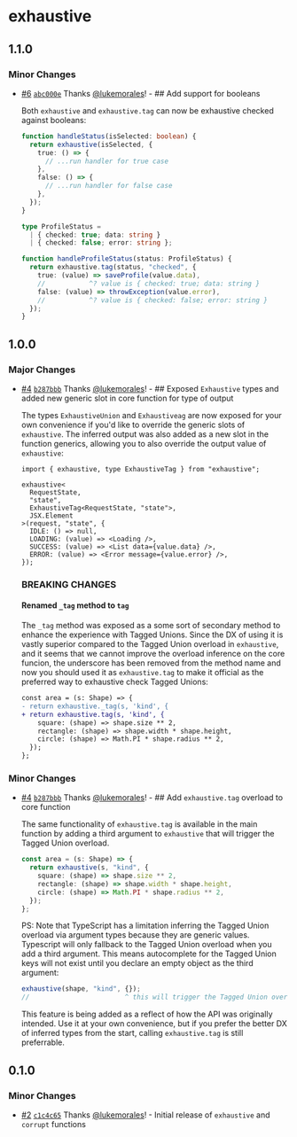 # exhaustive

## 1.1.0

### Minor Changes

- [#6](https://github.com/lukemorales/exhaustive/pull/6) [`abc000e`](https://github.com/lukemorales/exhaustive/commit/abc000e7c7c176be342d27ffc55e3b88687ef534) Thanks [@lukemorales](https://github.com/lukemorales)! - ## Add support for booleans

  Both `exhaustive` and `exhaustive.tag` can now be exhaustive checked against booleans:

  ```ts
  function handleStatus(isSelected: boolean) {
    return exhaustive(isSelected, {
      true: () => {
        // ...run handler for true case
      },
      false: () => {
        // ...run handler for false case
      },
    });
  }
  ```

  ```ts
  type ProfileStatus =
    | { checked: true; data: string }
    | { checked: false; error: string };

  function handleProfileStatus(status: ProfileStatus) {
    return exhaustive.tag(status, "checked", {
      true: (value) => saveProfile(value.data),
      //           ^? value is { checked: true; data: string }
      false: (value) => throwException(value.error),
      //           ^? value is { checked: false; error: string }
    });
  }
  ```

## 1.0.0

### Major Changes

- [#4](https://github.com/lukemorales/exhaustive/pull/4) [`b287bbb`](https://github.com/lukemorales/exhaustive/commit/b287bbbb0fcb7a5f433bff2ff4124d5ae995a8ed) Thanks [@lukemorales](https://github.com/lukemorales)! - ## Exposed `Exhaustive` types and added new generic slot in core function for type of output

  The types `ExhaustiveUnion` and `Exhaustiveag` are now exposed for your own convenience if you'd like to override the generic slots of `exhaustive`. The inferred output was also added as a new slot in the function generics, allowing you to also override the output value of `exhaustive`:

  ```tsx
  import { exhaustive, type ExhaustiveTag } from "exhaustive";

  exhaustive<
    RequestState,
    "state",
    ExhaustiveTag<RequestState, "state">,
    JSX.Element
  >(request, "state", {
    IDLE: () => null,
    LOADING: (value) => <Loading />,
    SUCCESS: (value) => <List data={value.data} />,
    ERROR: (value) => <Error message={value.error} />,
  });
  ```

  ### BREAKING CHANGES

  #### Renamed `_tag` method to `tag`

  The `_tag` method was exposed as a some sort of secondary method to enhance the experience with Tagged Unions. Since the DX of using it is vastly superior compared to the Tagged Union overload in `exhaustive`, and it seems that we cannot improve the overload inference on the core funcion, the underscore has been removed from the method name and now you should used it as `exhaustive.tag` to make it official as the preferred way to exhaustive check Tagged Unions:

  ```diff
  const area = (s: Shape) => {
  - return exhaustive._tag(s, 'kind', {
  + return exhaustive.tag(s, 'kind', {
      square: (shape) => shape.size ** 2,
      rectangle: (shape) => shape.width * shape.height,
      circle: (shape) => Math.PI * shape.radius ** 2,
    });
  };
  ```

### Minor Changes

- [#4](https://github.com/lukemorales/exhaustive/pull/4) [`b287bbb`](https://github.com/lukemorales/exhaustive/commit/b287bbbb0fcb7a5f433bff2ff4124d5ae995a8ed) Thanks [@lukemorales](https://github.com/lukemorales)! - ## Add `exhaustive.tag` overload to core function

  The same functionality of `exhaustive.tag` is available in the main function by adding a third argument to `exhaustive` that will trigger the Tagged Union overload.

  ```ts
  const area = (s: Shape) => {
    return exhaustive(s, "kind", {
      square: (shape) => shape.size ** 2,
      rectangle: (shape) => shape.width * shape.height,
      circle: (shape) => Math.PI * shape.radius ** 2,
    });
  };
  ```

  PS: Note that TypeScript has a limitation inferring the Tagged Union overload via argument types because they are generic values. Typescript will only fallback to the Tagged Union overload when you add a third argument. This means autocomplete for the Tagged Union keys will not exist until you declare an empty object as the third argument:

  ```ts
  exhaustive(shape, "kind", {});
  //                        ^ this will trigger the Tagged Union overload
  ```

  This feature is being added as a reflect of how the API was originally intended. Use it at your own convenience, but if you prefer the better DX of inferred types from the start, calling `exhaustive.tag` is still preferrable.

## 0.1.0

### Minor Changes

- [#2](https://github.com/lukemorales/exhaustive/pull/2) [`c1c4c65`](https://github.com/lukemorales/exhaustive/commit/c1c4c65a3b9e57e2fefa73a2e84d6e606b7d2fd6) Thanks [@lukemorales](https://github.com/lukemorales)! - Initial release of `exhaustive` and `corrupt` functions

